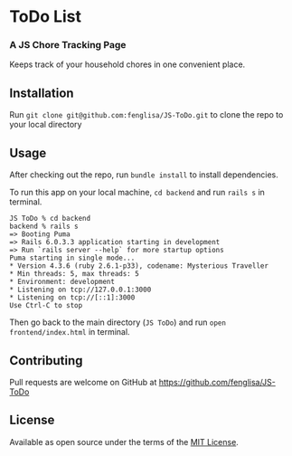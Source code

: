 # ToDo List
### A JS Chore Tracking Page
Keeps track of your household chores in one convenient place.  

## Installation

Run `git clone git@github.com:fenglisa/JS-ToDo.git` to clone the repo to your local directory

## Usage

After checking out the repo, run `bundle install` to install dependencies.

To run this app on your local machine, `cd backend` and run `rails s` in terminal.
```
JS ToDo % cd backend
backend % rails s
=> Booting Puma
=> Rails 6.0.3.3 application starting in development
=> Run `rails server --help` for more startup options
Puma starting in single mode...
* Version 4.3.6 (ruby 2.6.1-p33), codename: Mysterious Traveller
* Min threads: 5, max threads: 5
* Environment: development
* Listening on tcp://127.0.0.1:3000
* Listening on tcp://[::1]:3000
Use Ctrl-C to stop
```
Then go back to the main directory (`JS ToDo`) and run `open frontend/index.html` in terminal.

## Contributing

Pull requests are welcome on GitHub at https://github.com/fenglisa/JS-ToDo

## License

Available as open source under the terms of the [MIT License](http://opensource.org/licenses/MIT).
